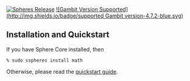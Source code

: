 [![Spheres Release](http://img.shields.io/github/release/alvatar/sphere-core.svg)](http://schemespheres.org)
[![Gambit Version Supported](http://img.shields.io/badge/supported Gambit version-4.7.2-blue.svg)](http://schemespheres.org)


## Installation and Quickstart
If you have Sphere Core installed, then

    % sudo sspheres install math

Otherwise, please read the [quickstart guide](http://www.schemespheres.org/guides/en/quickstart).
